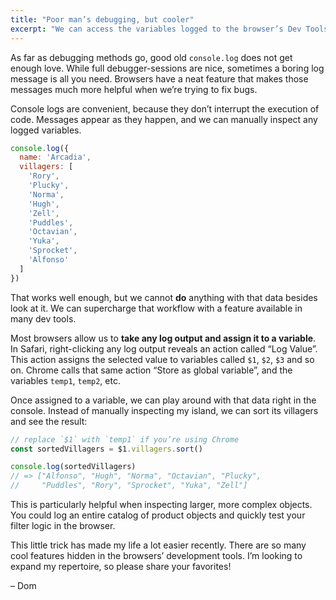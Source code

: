 ```yaml
---
title: "Poor man’s debugging, but cooler"
excerpt: "We can access the variables logged to the browser’s Dev Tools to do more with them."
---
```

As far as debugging methods go, good old `console.log` does not get enough love. While full debugger-sessions are nice, sometimes a boring log message is all you need. Browsers have a neat feature that makes those messages much more helpful when we’re trying to fix bugs.

Console logs are convenient, because they don’t interrupt the execution of code. Messages appear as they happen, and we can manually inspect any logged variables.

```js
console.log({
  name: 'Arcadia',
  villagers: [
    'Rory',
    'Plucky',
    'Norma',
    'Hugh',
    'Zell',
    'Puddles',
    'Octavian',
    'Yuka',
    'Sprocket',
    'Alfonso'
  ]
})
```

That works well enough, but we cannot **do** anything with that data besides look at it. We can supercharge that workflow with a feature available in many dev tools.

Most browsers allow us to **take any log output and assign it to a variable**. In Safari, right-clicking any log output reveals an action called “Log Value”. This action assigns the selected value to variables called `$1`, `$2`, `$3` and so on. Chrome calls that same action “Store as global variable”, and the variables  `temp1`, `temp2`, etc.

Once assigned to a variable, we can play around with that data right in the console. Instead of manually inspecting my island, we can sort its villagers and see the result:

```js
// replace `$1` with `temp1` if you’re using Chrome
const sortedVillagers = $1.villagers.sort()

console.log(sortedVillagers)
// => ["Alfonso", "Hugh", "Norma", "Octavian", "Plucky",
//     "Puddles", "Rory", "Sprocket", "Yuka", "Zell"]
```

This is particularly helpful when inspecting larger, more complex objects. You could log an entire catalog of product objects and quickly test your filter logic in the browser.

This little trick has made my life a lot easier recently. There are so many cool features hidden in the browsers’ development tools. I’m looking to expand my repertoire, so please share your favorites!

– Dom
